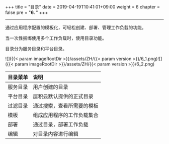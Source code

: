 +++
title = "目录"
date = 2019-04-19T10:41:01+09:00
weight = 6
chapter = false
pre = "<b>6. </b>"
+++

---
通过应用程序配置的模板化，可轻松创建、部署、管理工作负载的功能。

当一次性捆绑使用多个工作负载时，使用目录功能。

目录分为服务目录和平台目录。

![]({{< param imageRootDir >}}/assets/ZH/{{< param version >}}/6_1.png)![]({{< param imageRootDir >}}/assets/ZH/{{< param version >}}/6_2.png)

| **目录菜单** | **说明** |
| :--- | :--- |
| 服务目录 | 用户创建的目录 |
| 平台目录 | 层积云默认提供的正式目录 |
| 过滤目录 | 通过搜索，查看所需要的模板 |
| 模板 | 组成应用程序的工作负载集合 |
| 部署 | 通过目录，部署工作负载 |
| 编辑 | 对目录内容进行编辑 |
